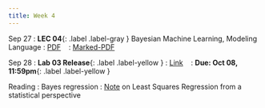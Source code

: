 ```yaml
---
title: Week 4
---
```


Sep 27
: **LEC 04**{: .label .label-gray } Bayesian Machine Learning, Modeling Language
  : [PDF](lectures/04-more-naive-bayes/Lec04.pdf) &nbsp;&nbsp;
  : [Marked-PDF](lectures/04-more-naive-bayes/Lec04-marked.pdf)

Sep 28
: **Lab 03 Release**{: .label .label-yellow } 
  : [Link](#) &nbsp;&nbsp;
  : **Due: Oct 08, 11:59pm**{: .label .label-yellow }

Reading
: Bayes regression
  : [Note](https://cs229.stanford.edu/notes2019fall/cs229-notes1.pdf) on Least Squares Regression from a statistical perspective
